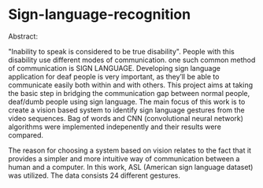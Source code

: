 # Sign-language-recognition

Abstract:

"Inability to speak is considered to be true disability". People with this disability use different modes of communication. one such common method of communication is SIGN LANGUAGE. Developing sign language application for deaf people is very important, as they’ll be able to communicate easily both within and with others. This project aims at taking the basic step in bridging the communication gap between normal people, deaf/dumb people using sign language. The main focus of this work is to create a vision based system to identify sign language gestures from the video sequences. Bag of words and CNN (convolutional neural network) algorithms were implemented indepenently and their results were compared.

The reason for choosing a system based on vision relates to the fact that it provides a simpler and more intuitive way of communication between a human and a computer. In this work, ASL (American sign language dataset) was utilized. The data consists 24 different gestures.
